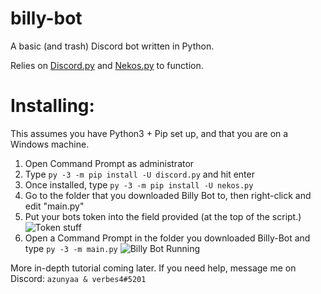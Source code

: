 # billy-bot
A basic (and trash) Discord bot written in Python.

Relies on [Discord.py](https://discordpy.readthedocs.io/en/latest/) and [Nekos.py](https://github.com/Nekos-life/nekos.py) to function. 

# Installing:
This assumes you have Python3 + Pip set up, and that you are on a Windows machine.
1) Open Command Prompt as administrator
2) Type `py -3 -m pip install -U discord.py` and hit enter
3) Once installed, type `py -3 -m pip install -U nekos.py`
4) Go to the folder that you downloaded Billy Bot to, then right-click and edit "main.py"
5) Put your bots token into the field provided (at the top of the script.)
![Token stuff](https://verbes4.owns-a-furry.club/7Ec9e6b.png)
6) Open a Command Prompt in the folder you downloaded Billy-Bot and type `py -3 -m main.py`
![Billy Bot Running](https://verbes4.owns-a-furry.club/65bcF16.png)

More in-depth tutorial coming later. If you need help, message me on Discord: `azunyaa & verbes4#5201`